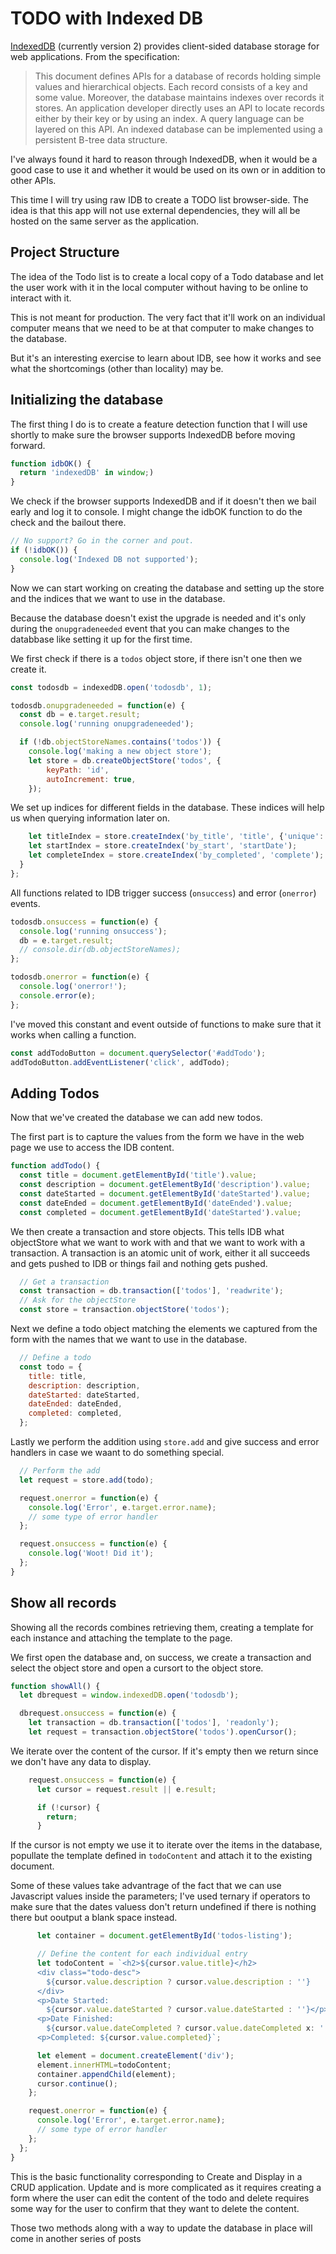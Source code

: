 # TODO with Indexed DB

[IndexedDB](https://www.w3.org/TR/IndexedDB-2/) (currently version 2) provides client-sided database storage for web applications. From the specification:

> This document defines APIs for a database of records holding simple values and hierarchical objects. Each record consists of a key and some value. Moreover, the database maintains indexes over records it stores. An application developer directly uses an API to locate records either by their key or by using an index. A query language can be layered on this API. An indexed database can be implemented using a persistent B-tree data structure.

I've always found it hard to reason through IndexedDB, when it would be a good case to use it and whether it would be used on its own or in addition to other APIs.

This time I will try using raw IDB to create a TODO list browser-side. The idea is that this app will not use external dependencies, they will all be hosted on the same server as the application.

## Project Structure

The idea of the Todo list is to create a local copy of a Todo database and let the user work with it in the local computer without having to be online to interact with it.

This is not meant for production. The very fact that it'll work on an individual computer means that we need to be at that computer to make changes to the database.

But it's an interesting exercise to learn about IDB, see how it works and see what the shortcomings (other than locality) may be.

## Initializing the database

The first thing I do is to create a feature detection function that I will use shortly to make sure the browser supports IndexedDB before moving forward.

```javascript
function idbOK() {
  return 'indexedDB' in window;)
}
```

We check if the browser supports IndexedDB and if it doesn't then we bail early and log it to console. I might change the idbOK function to do the check and the bailout there.


```javascript
// No support? Go in the corner and pout.
if (!idbOK()) {
  console.log('Indexed DB not supported');
}
```

Now we can start working on creating the database and setting up the store and the indices that we want to use in the database.

Because the database doesn't exist the upgrade is needed and it's only during the `onupgradeneeded` event that you can make changes to the databbase like setting it up for the first time.

We first check if there is a `todos` object store, if there isn't one then we create it.

``` javascript
const todosdb = indexedDB.open('todosdb', 1);

todosdb.onupgradeneeded = function(e) {
  const db = e.target.result;
  console.log('running onupgradeneeded');

  if (!db.objectStoreNames.contains('todos')) {
    console.log('making a new object store');
    let store = db.createObjectStore('todos', {
        keyPath: 'id',
        autoIncrement: true,
    });
```

We set up indices for different fields in the database. These indices will help us when querying information later on.

```javascript
    let titleIndex = store.createIndex('by_title', 'title', {'unique': false});
    let startIndex = store.createIndex('by_start', 'startDate');
    let completeIndex = store.createIndex('by_completed', 'complete');
  }
};
```

All functions related to IDB trigger success (`onsuccess`) and error (`onerror`) events.

```javascript
todosdb.onsuccess = function(e) {
  console.log('running onsuccess');
  db = e.target.result;
  // console.dir(db.objectStoreNames);
};

todosdb.onerror = function(e) {
  console.log('onerror!');
  console.error(e);
};
```

I've moved this constant and event outside of functions to make sure that it works when calling a function.

```javascript
const addTodoButton = document.querySelector('#addTodo');
addTodoButton.addEventListener('click', addTodo);
```

## Adding Todos

Now that we've created the database we can add new todos.

The first part is to capture the values from the form we have in the web page we use to access the IDB content.

```javascript
function addTodo() {
  const title = document.getElementById('title').value;
  const description = document.getElementById('description').value;
  const dateStarted = document.getElementById('dateStarted').value;
  const dateEnded = document.getElementById('dateEnded').value;
  const completed = document.getElementById('dateStarted').value;
```

We then create a transaction and store objects. This tells IDB what objectStore what we want to work with and that we want to work with a transaction. A transaction is an atomic unit of work, either it all succeeds and gets pushed to IDB or things fail and nothing gets pushed.

```javascript
  // Get a transaction
  const transaction = db.transaction(['todos'], 'readwrite');
  // Ask for the objectStore
  const store = transaction.objectStore('todos');
```

Next we define a todo object matching the elements we captured from the form with the names that we want to use in the database.

```javascript
  // Define a todo
  const todo = {
    title: title,
    description: description,
    dateStarted: dateStarted,
    dateEnded: dateEnded,
    completed: completed,
  };
```

Lastly we perform the addition using `store.add` and give success and error handlers in case we waant to do something special.

```javascript
  // Perform the add
  let request = store.add(todo);

  request.onerror = function(e) {
    console.log('Error', e.target.error.name);
    // some type of error handler
  };

  request.onsuccess = function(e) {
    console.log('Woot! Did it');
  };
}
```

## Show all records

Showing all the records combines retrieving them, creating a template for each instance and attaching the template to the page.

We first open the database and, on success, we create a transaction and select the object store and open a cursort to the object store.

```javascript
function showAll() {
  let dbrequest = window.indexedDB.open('todosdb');

  dbrequest.onsuccess = function(e) {
    let transaction = db.transaction(['todos'], 'readonly');
    let request = transaction.objectStore('todos').openCursor();
```

We iterate over the content of the cursor. If it's empty then we return since we don't have any data to display.

```javascript
    request.onsuccess = function(e) {
      let cursor = request.result || e.result;

      if (!cursor) {
        return;
      }
```

If the cursor is not empty we use it to iterate over the items in the database, popullate the template defined in `todoContent` and attach it to the existing document.

Some of these values take advantrage of the fact that we can use Javascript values inside the parameters; I've used ternary if operators to make sure that the dates valuess don't return undefined if there is nothing there but ooutput a blank space instead.

```javascript
      let container = document.getElementById('todos-listing');

      // Define the content for each individual entry
      let todoContent = `<h2>${cursor.value.title}</h2>
      <div class="todo-desc">
        ${cursor.value.description ? cursor.value.description : ''}
      </div>
      <p>Date Started:
        ${cursor.value.dateStarted ? cursor.value.dateStarted : ''}</p>
      <p>Date Finished:
        ${cursor.value.dateCompleted ? cursor.value.dateCompleted x: ''}</p>
      <p>Completed: ${cursor.value.completed}`;

      let element = document.createElement('div');
      element.innerHTML=todoContent;
      container.appendChild(element);
      cursor.continue();
    };

    request.onerror = function(e) {
      console.log('Error', e.target.error.name);
      // some type of error handler
    };
  };
}
```

This is the basic functionality corresponding to Create and Display in a CRUD application. Update and is more complicated as it requires creating a form where the user can edit the content of the todo and delete requires some way for the user to confirm that they want to delete the content.

Those two methods along with a way to update the database in place will come in another series of posts

